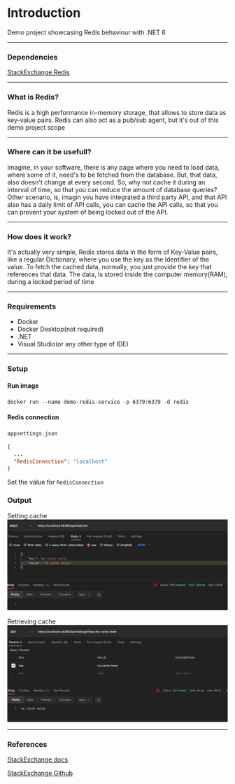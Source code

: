 # Introduction
Demo project showcasing Redis behaviour with .NET 6

---

### Dependencies
[StackExchange.Redis](https://stackexchange.github.io/StackExchange.Redis/)

---

### What is Redis?
Redis is a high performance in-memory storage, that allows to store data as key-value pairs.
Redis can also act as a pub/sub agent, but it's out of this demo project scope

---

### Where can it be usefull?
Imagine, in your software, there is any page where you need to load data, where some of it, need's to be fetched from the database.
But, that data, also doesn't change at every second. So, why not cache it during an interval of time, so that you can reduce the amount of database queries?
Other scenario, is, imagin you have integrated a third party API, and that API also has a daily limit of API calls, you can cache the API calls, so that you can prevent your system of being locked out of the API.

---

### How does it work?
It's actually very simple, Redis stores data in the form of Key-Value pairs, like a regular Dictionary, where you use the key as the Identifier of the value.
To fetch the cached data, normally, you just provide the key that references that data.
The data, is stored inside the computer memory(RAM), during a locked period of time

---

### Requirements
- Docker
- Docker Desktop(not required)
- .NET
- Visual Studio(or any other type of IDE)

---

### Setup

#### Run image
```docker run --name demo-redis-service -p 6379:6379 -d redis```

#### Redis connection

```appsettings.json```

```json
{
  ...
  "RedisConnection": "localhost"
}
```
Set the value for ```RedisConnection```

### Output
Setting cache
![Caching data](/prtscrns/set_cache.png)

Retrieving cache
![Retrieving cached data](/prtscrns/get_cache.png)

----

### References
[StackExchange docs](https://github.com/StackExchange/StackExchange.Redis)

[StackExchange Github](https://stackexchange.github.io/StackExchange.Redis/)